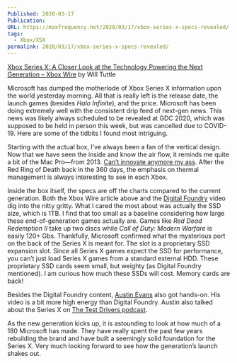 ```yaml
---
Published: 2020-03-17
Publication: 
URL: https://maxfrequency.net/2020/03/17/xbox-series-x-specs-revealed/
tags:
  - Xbox/XSX
permalink: 2020/03/17/xbox-series-x-specs-revealed/
---
```

[Xbox Series X: A Closer Look at the Technology Powering the Next Generation – Xbox Wire](https://news.xbox.com/en-us/2020/03/16/xbox-series-x-tech/) by Will Tuttle 

Microsoft has dumped the motherlode of Xbox Series X information upon the world yesterday morning. All that is really left is the release date, the launch games (besides *Halo Infinite*), and the price. Microsoft has been doing extremely well with the consistent drip feed of next-gen news. This news was likely always scheduled to be revealed at GDC 2020, which was supposed to be held in person this week, but was cancelled due to COVID-19. Here are some of the tidbits I found most intriguing.  

Starting with the actual box, I’ve always been a fan of the vertical design. Now that we have seen the inside and know the air flow, it reminds me quite a bit of the Mac Pro—from 2013. [Can’t innovate anymore my ass](https://www.youtube.com/watch?v=VhalK5lqYY8). After the Red Ring of Death back in the 360 days, the emphasis on thermal management is always interesting to see in each Xbox. 

Inside the box itself, the specs are off the charts compared to the current generation. Both the Xbox Wire article above and the [Digital Foundry](https://youtu.be/qcY4nRHapmE) video dig into the nitty gritty. What I cared the most about was actually the SSD size, which is 1TB. I find that too small as a baseline considering how large these end-of-generation games actually are. Games like *Red Dead Redemption II* take up two discs while *Call of Duty: Modern Warfare* is easily 120+ Gbs. Thankfully, Microsoft confirmed what the mysterious port on the back of the Series X is meant for. The slot is a proprietary SSD expansion slot. Since all Series X games expect the SSD for performance, you can’t just load Series X games from a standard external HDD. These proprietary SSD cards seem small, but weighty (as Digital Foundry mentioned). I am curious how much these SSDs will cost. Memory cards are back!  

Besides the Digital Foundry content, [Austin Evans](https://youtu.be/7Fjn4GRw8qE) also got hands-on. His video is a bit more high energy than Digital Foundry. Austin also talked about the Series X on [The Test Drivers podcast](https://www.relay.fm/testdrivers/3).  

As the new generation kicks up, it is astounding to look at how much of a 180 Microsoft has made. They have really spent the past few years rebuilding the brand and have built a seemingly solid foundation for the Series X. Very much looking forward to see how the generation’s launch shakes out.